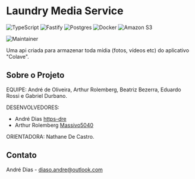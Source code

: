 # Laundry Media Service

![TypeScript](https://img.shields.io/badge/typescript-%23007ACC.svg?style=for-the-badge&logo=typescript&logoColor=white)
![Fastify](https://img.shields.io/badge/fastify-%23000000.svg?style=for-the-badge&logo=fastify&logoColor=white)
![Postgres](https://img.shields.io/badge/postgres-%23316192.svg?style=for-the-badge&logo=postgresql&logoColor=white)
![Docker](https://img.shields.io/badge/docker-%230db7ed.svg?style=for-the-badge&logo=docker&logoColor=white)
![Amazon S3](https://img.shields.io/badge/Amazon%20S3-FF9900?style=for-the-badge&logo=amazons3&logoColor=white)

![Maintainer](https://img.shields.io/badge/maintainer-https--dre-blue)

Uma api criada para armazenar toda mídia (fotos, vídeos etc) do aplicativo "Colave".

## Sobre o Projeto

EQUIPE: André de Oliveira, Arthur Rolemberg, Beatriz Bezerra, 
Eduardo Rossi e Gabriel Durbano.

DESENVOLVEDORES:

- André Dias [https-dre](https://github.com/https-dre)
- Arthur Rolemberg [Massivo5040](https://github.com/Massivo5040)

ORIENTADORA: Nathane De Castro.

## Contato

André Dias - [diaso.andre@outlook.com](mailto:diaso.andre@outlook.com)
